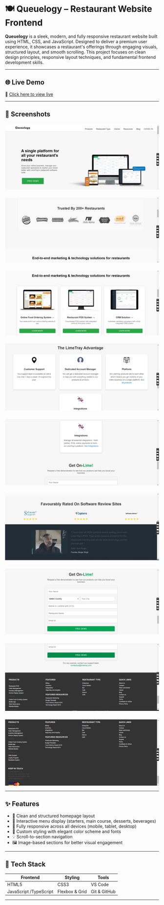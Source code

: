 # 🍽️ Queuelogy – Restaurant Website Frontend

**Queuelogy** is a sleek, modern, and fully responsive restaurant website built using HTML, CSS, and JavaScript. Designed to deliver a premium user experience, it showcases a restaurant's offerings through engaging visuals, structured layout, and smooth scrolling. This project focuses on clean design principles, responsive layout techniques, and fundamental frontend development skills.

---

## 🌐 Live Demo

🚀 [Click here to view live](https://your-deployed-link.vercel.app)  


---

## 📸 Screenshots

### 
![Hero](./one.jpg)

### 
![Menu](./two.jpg)

### 
![Categories](./threee.jpg)

### 
![Responsive](./four.jpg)

### 
![Featured Dishes](./fivee.jpg)

### 
![Book a Table](./six.jpg)

### 
![Chef's Specials](./seven.jpg)

### 
![Testimonials](./eight.jpg)

### 
![Contact Footer](./nine.jpg)



---

## ✨ Features

- 🎯 Clean and structured homepage layout
- 🍲 Interactive menu display (starters, main course, desserts, beverages)
- 📱 Fully responsive across all devices (mobile, tablet, desktop)
- 🎨 Custom styling with elegant color scheme and fonts
- 💡 Scroll-to-section navigation
- 🖼️ Image-based sections for better visual engagement

---

## 🧰 Tech Stack

| Frontend | Styling | Tools |
|----------|---------|-------|
| HTML5    | CSS3    | VS Code |
| JavaScript /TypeScript | Flexbox & Grid | Git & GitHub |

---

